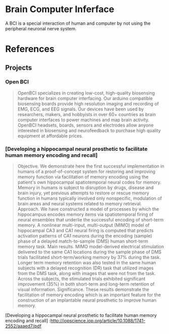 # Brain Computer Inferface

A BCI is a special interaction of human and computer by not using the peripheral neuronal nerve system.

# References

## Projects

### Open BCI

> OpenBCI specializes in creating low-cost, high-quality biosensing hardware for brain computer interfacing. Our arduino compatible biosensing boards provide high resolution imaging and recording of EMG, ECG, and EEG signals. Our devices have been used by researchers, makers, and hobbyists in over 60+ countries as brain computer interfaces to power machines and map brain activity. OpenBCI headsets, boards, sensors and electrodes allow anyone interested in biosensing and neurofeedback to purchase high quality equipment at affordable prices.

### [Developing a hippocampal neural prosthetic to facilitate human memory encoding and recall]

> Objective. We demonstrate here the first successful implementation in humans of a proof-of-concept system for restoring and improving memory function via facilitation of memory encoding using the patient's own hippocampal spatiotemporal neural codes for memory. Memory in humans is subject to disruption by drugs, disease and brain injury, yet previous attempts to restore or rescue memory function in humans typically involved only nonspecific, modulation of brain areas and neural systems related to memory retrieval. Approach. We have constructed a model of processes by which the hippocampus encodes memory items via spatiotemporal firing of neural ensembles that underlie the successful encoding of short-term memory. A nonlinear multi-input, multi-output (MIMO) model of hippocampal CA3 and CA1 neural firing is computed that predicts activation patterns of CA1 neurons during the encoding (sample) phase of a delayed match-to-sample (DMS) human short-term memory task. Main results. MIMO model-derived electrical stimulation delivered to the same CA1 locations during the sample phase of DMS trials facilitated short-term/working memory by 37% during the task. Longer term memory retention was also tested in the same human subjects with a delayed recognition (DR) task that utilized images from the DMS task, along with images that were not from the task. Across the subjects, the stimulated trials exhibited significant improvement (35%) in both short-term and long-term retention of visual information. Significance. These results demonstrate the facilitation of memory encoding which is an important feature for the construction of an implantable neural prosthetic to improve human memory.

[Developing a hippocampal neural prosthetic to facilitate human memory encoding and recall] :http://iopscience.iop.org/article/10.1088/1741-2552/aaaed7/pdf
